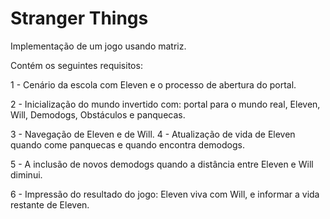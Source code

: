 # Stranger Things
Implementação de um jogo usando matriz.

Contém os seguintes requisitos:

1 - Cenário da escola com Eleven e o processo de abertura do portal.

2 - Inicialização do mundo invertido com: portal para o mundo real, Eleven, Will, Demodogs, Obstáculos e panquecas.

3 - Navegação de Eleven e de Will. 4 - Atualização de vida de Eleven quando come panquecas e quando encontra demodogs.

5 - A inclusão de novos demodogs quando a distância entre Eleven e Will diminui.

6 -  Impressão do resultado do jogo: Eleven viva com Will, e informar a vida restante de Eleven.

